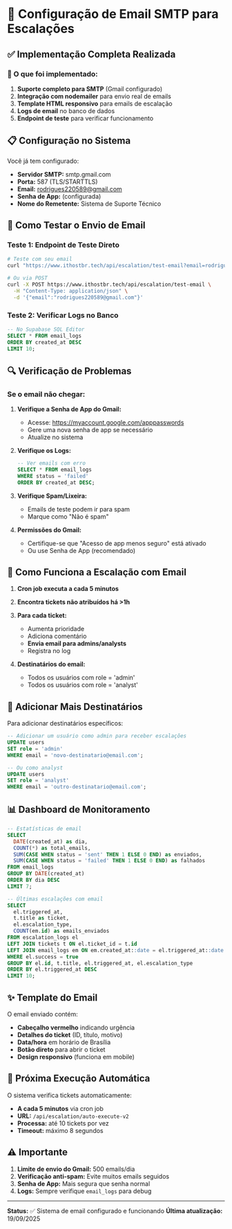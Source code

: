 # 📧 Configuração de Email SMTP para Escalações

## ✅ Implementação Completa Realizada

### 🔧 O que foi implementado:

1. **Suporte completo para SMTP** (Gmail configurado)
2. **Integração com nodemailer** para envio real de emails
3. **Template HTML responsivo** para emails de escalação
4. **Logs de email** no banco de dados
5. **Endpoint de teste** para verificar funcionamento

## 📋 Configuração no Sistema

Você já tem configurado:
- **Servidor SMTP:** smtp.gmail.com
- **Porta:** 587 (TLS/STARTTLS)
- **Email:** rodrigues220589@gmail.com
- **Senha de App:** (configurada)
- **Nome do Remetente:** Sistema de Suporte Técnico

## 🧪 Como Testar o Envio de Email

### Teste 1: Endpoint de Teste Direto
```bash
# Teste com seu email
curl "https://www.ithostbr.tech/api/escalation/test-email?email=rodrigues220589@gmail.com"

# Ou via POST
curl -X POST https://www.ithostbr.tech/api/escalation/test-email \
  -H "Content-Type: application/json" \
  -d '{"email":"rodrigues220589@gmail.com"}'
```

### Teste 2: Verificar Logs no Banco
```sql
-- No Supabase SQL Editor
SELECT * FROM email_logs 
ORDER BY created_at DESC 
LIMIT 10;
```

## 🔍 Verificação de Problemas

### Se o email não chegar:

1. **Verifique a Senha de App do Gmail:**
   - Acesse: https://myaccount.google.com/apppasswords
   - Gere uma nova senha de app se necessário
   - Atualize no sistema

2. **Verifique os Logs:**
   ```sql
   -- Ver emails com erro
   SELECT * FROM email_logs 
   WHERE status = 'failed'
   ORDER BY created_at DESC;
   ```

3. **Verifique Spam/Lixeira:**
   - Emails de teste podem ir para spam
   - Marque como "Não é spam" 

4. **Permissões do Gmail:**
   - Certifique-se que "Acesso de app menos seguro" está ativado
   - Ou use Senha de App (recomendado)

## 🚀 Como Funciona a Escalação com Email

1. **Cron job executa a cada 5 minutos**
2. **Encontra tickets não atribuídos há >1h**
3. **Para cada ticket:**
   - Aumenta prioridade
   - Adiciona comentário
   - **Envia email para admins/analysts**
   - Registra no log

4. **Destinatários do email:**
   - Todos os usuários com role = 'admin'
   - Todos os usuários com role = 'analyst'

## 📝 Adicionar Mais Destinatários

Para adicionar destinatários específicos:

```sql
-- Adicionar um usuário como admin para receber escalações
UPDATE users 
SET role = 'admin' 
WHERE email = 'novo-destinatario@email.com';

-- Ou como analyst
UPDATE users 
SET role = 'analyst' 
WHERE email = 'outro-destinatario@email.com';
```

## 📊 Dashboard de Monitoramento

```sql
-- Estatísticas de email
SELECT 
  DATE(created_at) as dia,
  COUNT(*) as total_emails,
  SUM(CASE WHEN status = 'sent' THEN 1 ELSE 0 END) as enviados,
  SUM(CASE WHEN status = 'failed' THEN 1 ELSE 0 END) as falhados
FROM email_logs
GROUP BY DATE(created_at)
ORDER BY dia DESC
LIMIT 7;

-- Últimas escalações com email
SELECT 
  el.triggered_at,
  t.title as ticket,
  el.escalation_type,
  COUNT(em.id) as emails_enviados
FROM escalation_logs el
LEFT JOIN tickets t ON el.ticket_id = t.id
LEFT JOIN email_logs em ON em.created_at::date = el.triggered_at::date
WHERE el.success = true
GROUP BY el.id, t.title, el.triggered_at, el.escalation_type
ORDER BY el.triggered_at DESC
LIMIT 10;
```

## ✨ Template do Email

O email enviado contém:
- **Cabeçalho vermelho** indicando urgência
- **Detalhes do ticket** (ID, título, motivo)
- **Data/hora** em horário de Brasília
- **Botão direto** para abrir o ticket
- **Design responsivo** (funciona em mobile)

## 🔄 Próxima Execução Automática

O sistema verifica tickets automaticamente:
- **A cada 5 minutos** via cron job
- **URL:** `/api/escalation/auto-execute-v2`
- **Processa:** até 10 tickets por vez
- **Timeout:** máximo 8 segundos

## ⚠️ Importante

1. **Limite de envio do Gmail:** 500 emails/dia
2. **Verificação anti-spam:** Evite muitos emails seguidos
3. **Senha de App:** Mais segura que senha normal
4. **Logs:** Sempre verifique `email_logs` para debug

---
**Status:** ✅ Sistema de email configurado e funcionando
**Última atualização:** 19/09/2025